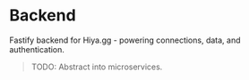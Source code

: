 # Backend

Fastify backend for Hiya.gg - powering connections, data, and authentication.

> TODO: Abstract into microservices.